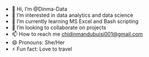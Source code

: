 - 👋 Hi, I’m @Dinma-Data
- 👀 I’m interested in data analytics and data science
- 🌱 I’m currently learning MS Excel and Bash scripting
- 💞️ I’m looking to collaborate on projects
- 📫 How to reach me chidinmandubuisi001@gmail.com
- 😄 Pronouns: She/Her
- ⚡ Fun fact: Love to travel

<!---
Dinma-Data/Dinma-Data is a ✨ special ✨ repository because its `README.md` (this file) appears on your GitHub profile.
You can click the Preview link to take a look at your changes.
--->
